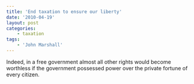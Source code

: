 ```yaml
---
title: 'End taxation to ensure our liberty'
date: '2010-04-19'
layout: post
categories:
    - taxation
tags:
    - 'John Marshall'
---
```


Indeed, in a free government almost all other rights would become worthless if the government possessed power over the private fortune of every citizen.